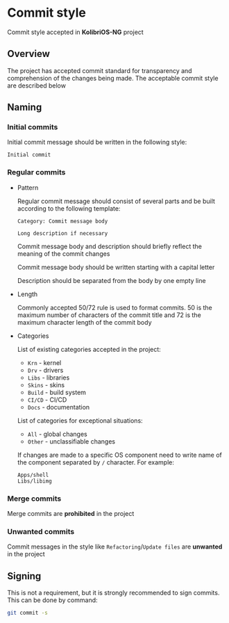 # Commit style

Commit style accepted in __KolibriOS-NG__ project

## Overview

The project has accepted commit standard for transparency and comprehension of the changes being made. The acceptable commit style are described below

## Naming

### Initial commits

Initial commit message should be written in the following style:

```text
Initial commit
```

### Regular commits

- Pattern

  Regular commit message should consist of several parts and be built according to the following template:

  ```test
  Category: Commit message body

  Long description if necessary
  ```

  Commit message body and description should briefly reflect the meaning of the commit changes

  Commit message body should be written starting with a capital letter

  Description should be separated from the body by one empty line

- Length

  Commonly accepted 50/72 rule is used to format commits. 50 is the maximum number of characters of the commit title and 72 is the maximum character length of the commit body

- Categories

  List of existing categories accepted in the project:

  - `Krn` - kernel
  - `Drv` - drivers
  - `Libs` - libraries
  - `Skins` - skins
  - `Build` - build system
  - `CI/CD` - CI/CD
  - `Docs` - documentation
  
  List of categories for exceptional situations:
  
  - `All` - global changes
  - `Other` - unclassifiable changes

  If changes are made to a specific OS component need to write name of the component separated by `/` character. For example:

  ```text
  Apps/shell
  Libs/libimg
  ```

### Merge commits

Merge commits are __prohibited__ in the project

### Unwanted commits

Commit messages in the style like `Refactoring`/`Update files` are __unwanted__ in the project

## Signing

This is not a requirement, but it is strongly recommended to sign commits. This can be done by command:

```sh
git commit -s
```
